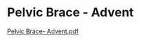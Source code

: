 # Pelvic Brace - Advent

[Pelvic Brace- Advent.pdf](Pelvic%20Brace%20-%20Advent%208fa4bc2eb952405f9d95b91f977472d6/Pelvic_Brace-_Advent.pdf)